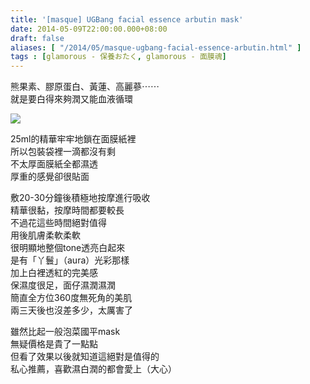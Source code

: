 ```yaml
---
title: '[masque] UGBang facial essence arbutin mask'
date: 2014-05-09T22:00:00.000+08:00
draft: false
aliases: [ "/2014/05/masque-ugbang-facial-essence-arbutin.html" ]
tags : [glamorous - 保養おたく, glamorous - 面膜魂]
---
```


熊果素、膠原蛋白、黃蓮、高麗蔘⋯⋯  
就是要白得來夠潤又能血液循環  

[![](https://4.bp.blogspot.com/-7YfGf58GICk/XDGpbY7zVbI/AAAAAAAAEnE/zmEKAK5kQ3I3IdYwBVteUi1uyqolOcxeQCLcBGAs/s640/787.jpg)](https://4.bp.blogspot.com/-7YfGf58GICk/XDGpbY7zVbI/AAAAAAAAEnE/zmEKAK5kQ3I3IdYwBVteUi1uyqolOcxeQCLcBGAs/s1600/787.jpg)

25ml的精華牢牢地鎖在面膜紙裡  
所以包裝袋裡一滴都沒有剩  
不太厚面膜紙全都濕透  
厚重的感覺卻很貼面  
  
敷20-30分鐘後積極地按摩進行吸收  
精華很黏，按摩時間都要較長  
不過花這些時間絕對值得  
用後肌膚柔軟柔軟  
很明顯地整個tone透亮白起來  
是有「丫鬟」（aura）光彩那樣  
加上白裡透紅的完美感  
保濕度很足，面仔濕潤濕潤  
簡直全方位360度無死角的美肌  
兩三天後也沒差多少，太厲害了  
  
雖然比起一般泡菜國平mask  
無疑價格是貴了一點點  
但看了效果以後就知道這絕對是值得的  
私心推薦，喜歡濕白潤的都會愛上（大心）